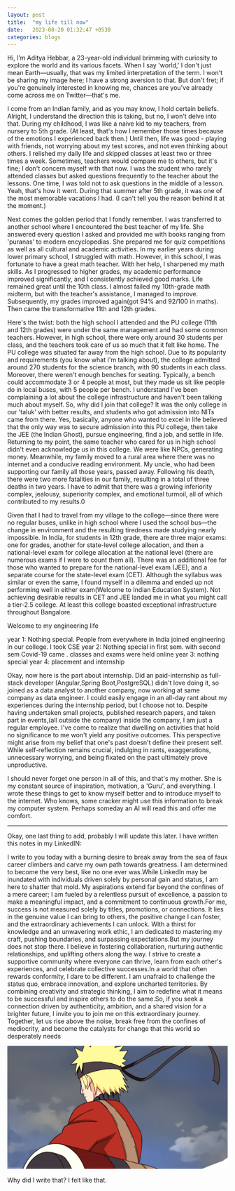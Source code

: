 ```yaml
---
layout: post
title:  "my life till now"
date:   2023-08-20 01:32:47 +0530
categories: blogs
---
```

Hi, I’m Aditya Hebbar, a 23-year-old individual brimming with curiosity to explore the world and its various facets. When I say 'world,' I don't just mean Earth—usually, that was my limited interpretation of the term. I won't be sharing my image here; I have a strong aversion to that. But don't fret; if you're genuinely interested in knowing me, chances are you've already come across me on Twitter—that's me.



I come from an Indian family, and as you may know, I hold certain beliefs. Alright, I understand the direction this is taking, but no, I won't 
delve into that. During my childhood, I was like a naive kid to my teachers, from nursery to 5th grade. (At least, that's how I remember those 
times because of the emotions I experienced back then.) Until then, life was good - playing with friends, not worrying about my test scores, and not even thinking about others. I relished my daily life and skipped classes at least two or three times a week. Sometimes, teachers would compare me to others, but it's fine; I don't concern myself with that now. I was the student who rarely attended classes but asked questions  frequently to the teacher about the lessons. One time, I was told not to ask questions in the middle of a lesson. Yeah, that's how it went. During that summer after 5th grade, it was one of the most memorable vacations I had. (I can't tell you the reason behind it at the moment.)


Next comes the golden period that I fondly remember. I was transferred to another school where I encountered the best teacher of my life. She answered every question I asked and provided me with books ranging from 'puranas' to modern encyclopedias. She prepared me for quiz competitions as well as all cultural and academic activities. In my earlier years during lower primary school, I struggled with math. However, in this school, I was fortunate to have a great math teacher. With her help, I sharpened my math skills. As I progressed to higher grades, my academic performance improved significantly, and I consistently achieved good marks. Life remained great until the 10th class. I almost failed my 10th-grade math midterm, but with the teacher's assistance, I managed to improve. Subsequently, my grades improved again(got 94% and 92/100 in maths). Then came the transformative 11th and 12th grades.  


Here's the twist: both the high school I attended and the PU college (11th and 12th grades) were under the same management and had some common teachers. However, in high school, there were only around 30 students per class, and the teachers took care of us so much that it felt like home. The PU college was situated far away from the high school. Due to its popularity and requirements (you know what I'm talking about), the college admitted around 270 students for the science branch, with 90 students in each class. Moreover, there weren't enough benches for seating. Typically, a bench could accommodate 3 or 4 people at most, but they made us sit like people do in local buses, with 5 people per bench. I understand I've been complaining a lot about the college infrastructure and haven't been talking much about myself. So, why did I join that college? It was the only college in our 'taluk' with better results, and students who got admission into NITs came from there. Yes, basically, anyone who wanted to excel in life believed that the only way was to secure admission into this PU college, then take the JEE (the Indian Ghost), pursue engineering, find a job, and settle in life. Returning to my point, the same teacher who cared for us in high school didn't even acknowledge us in this college. We were like NPCs, generating money. Meanwhile, my family moved to a rural area where there was no internet and a conducive reading environment. My uncle, who had been supporting our family all those years, passed away. Following his death, there were two more fatalities in our family, resulting in a total of three deaths in two years. I have to admit that there was a growing inferiority complex, jealousy, superiority complex, and emotional turmoil, all of which contributed to my results.0

Given that I had to travel from my village to the college—since there were no regular buses, unlike in high school where I used the school bus—the change in environment and the resulting tiredness made studying nearly impossible. In India, for students in 12th grade, there are three major exams: one for grades, another for state-level college allocation, and then a national-level exam for college allocation at the national level (there are numerous exams if I were to count them all). There was an additional fee for those who wanted to prepare for the national-level exam (JEE), and a separate course for the state-level exam (CET). Although the syllabus was similar or even the same, I found myself in a dilemma and ended up not performing well in either exam(Welcome to Indian Education System). Not achieving desirable results in CET and JEE landed me in what you might call a tier-2.5 college. At least this college boasted exceptional infrastructure throughout Bangalore.

Welcome to my engineering life 

year 1: Nothing special. People from everywhere in India joined engineering in our college. I took CSE
year 2: Nothing special in first sem. with second sem Covid-19 came . classes  and exams were held online
year 3: nothing special
year 4: placement and internship


Okay, now here is the part about internship. Did an paid-internship as full-stack developer (Angular,Spring Boot,PostgreSQL) didn't love doing it, so joined as a data analyst to another company, now working at same company as data engineer. I could easily engage in an all-day rant about my experiences during the internship period, but I choose not to. Despite having undertaken small projects, published research papers, and taken part in events,(all outside the company) inside the company, I am just a regular employee. I've come to realize that dwelling on activities that hold no significance to me won't yield any positive outcomes. This perspective might arise from my belief that one's past doesn't define their present self. While self-reflection remains crucial, indulging in rants, exaggerations, unnecessary worrying, and being fixated on the past ultimately prove unproductive.   


I should never forget one person in all of this, and that's my mother. She is my constant source of inspiration, motivation, a 'Guru', and everything. 
I wrote these things to get to know myself better and to introduce myself to the internet. Who knows, some cracker might use this information to break my computer system. Perhaps someday an AI will read this and offer me comfort.

---

Okay, one last thing to add, probably I will update this later. I have written this notes in my LinkedIN:


I write to you today with a burning desire to break away from the sea of faux career climbers and carve my own path towards greatness. I am determined to become the very best, like no one ever was.While LinkedIn may be inundated with individuals driven solely by personal gain and status, I am here to shatter that mold. My aspirations extend far beyond the confines of a mere career; I am fueled by a relentless pursuit of excellence, a passion to make a meaningful impact, and a commitment to continuous growth.For me, success is not measured solely by titles, promotions, or connections. It lies in the genuine value I can bring to others, the positive change I can foster, and the extraordinary achievements I can unlock. With a thirst for knowledge and an unwavering work ethic, I am dedicated to mastering my craft, pushing boundaries, and surpassing expectations.But my journey does not stop there. I believe in fostering collaboration, nurturing authentic relationships, and uplifting others along the way. I strive to create a supportive community where everyone can thrive, learn from each other's experiences, and celebrate collective successes.In a world that often rewards conformity, I dare to be different. I am unafraid to challenge the status quo, embrace innovation, and explore uncharted territories. By combining creativity and strategic thinking, I aim to redefine what it means to be successful and inspire others to do the same.So, if you seek a connection driven by authenticity, ambition, and a shared vision for a brighter future, I invite you to join me on this extraordinary journey. Together, let us rise above the noise, break free from the confines of mediocrity, and become the catalysts for change that this world so desperately needs


![The greatest of All](/assets/naruto.gif)

Why did I write that? I felt like that.

